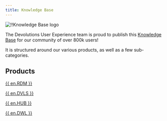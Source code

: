 ```yaml
---
title: Knowledge Base
---
```

![!!Knowledge Base logo](https://webdevolutions.azureedge.net/docs/en/hub/logo-knowledge-base-120.png)

The Devolutions User Experience team is proud to publish this [Knowledge Base](/kb/devolutions-customer-success/) for our community of over 800k users!  

It is structured around our various products, as well as a few sub-categories. 

## Products 

[{{ en.RDM }}](/kb/remote-desktop-manager/)  

[{{ en.DVLS }}](/kb/devolutions-server/)  

[{{ en.HUB }}](/kb/hub-business/)  

[{{ en.DWL }}](/kb/devolutions-web-login/)  


